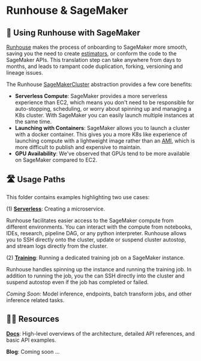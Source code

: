# Runhouse & SageMaker

## 🤝 Using Runhouse with SageMaker

[Runhouse](https://www.run.house) makes the process of onboarding to SageMaker more smooth, saving you the need to 
create [estimators](https://sagemaker.readthedocs.io/en/stable/api/training/estimators.html), or conform the 
code to the SageMaker APIs. This translation step can take anywhere from days to months, and leads to rampant code 
duplication, forking, versioning and lineage issues.

The Runhouse [SageMakerCluster](https://www.run.house/docs/main/en/api/python/cluster#sagemakercluster-class) abstraction 
provides a few core benefits: 
* **Serverless Compute**: SageMaker provides a more serverless experience than EC2, which means you don't need to be 
responsible for auto-stopping, scheduling, or worry about spinning up and managing a K8s cluster. With SageMaker you
can easily launch multiple instances at the same time.
* **Launching with Containers**: SageMaker allows you to launch a cluster with a docker container. This gives you a 
more K8s like experience of launching compute with a lightweight image rather than an 
[AMI](https://docs.aws.amazon.com/AWSEC2/latest/UserGuide/AMIs.html), which is more difficult to publish and 
expensive to maintain.
* **GPU Availability**: We've observed that GPUs tend to be more available on SageMaker compared to EC2. 

## 🛣️ Usage Paths

This folder contains examples highlighting two use cases: 

(1) [**Serverless**](serverless): Creating a microservice. 

Runhouse facilitates easier access to the SageMaker compute from different environments. 
You can interact with the compute from notebooks, IDEs, research, pipeline DAG, or any python interpreter. 
Runhouse allows you to SSH directly onto the cluster, update or suspend cluster autostop, and stream logs 
directly from the cluster. 

(2) [**Training**](training): Running a dedicated training job on a SageMaker instance. 

Runhouse handles spinning up the instance and running the training job. In addition to running the job, you the 
can SSH directly into the cluster and suspend autostop even if the job has completed or failed. 

*Coming Soon*: Model inference, endpoints, batch transform jobs, and other inference related tasks.

## 👨‍🏫 Resources
[**Docs**](https://www.run.house/docs):
High-level overviews of the architecture, detailed API references, and basic API examples.

**Blog**: Coming soon ... 

